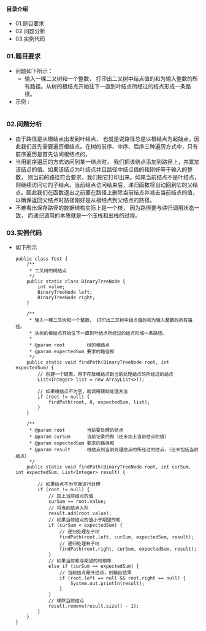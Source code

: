 #### 目录介绍
- 01.题目要求
- 02.问题分析
- 03.实例代码






### 01.题目要求
- 问题如下所示：
    - 输入一棵二叉树和一个整数， 打印出二叉树中结点值的和为输入整数的所有路径。从树的根结点开始往下一直到叶结点所经过的结点形成一条路径。
- 示例 :
    ```

    ```




### 02.问题分析
- 由于路径是从根结点出发到叶结点， 也就是说路径总是以根结点为起始点，因此我们首先需要遍历根结点。在树的前序、中序、后序三种遍历方式中，只有前序遍历是首先访问根结点的。
- 当用前序遍历的方式访问到某一结点时， 我们把该结点添加到路径上，并累加该结点的值。如果该结点为叶结点并且路径中结点值的和刚好等于输入的整数， 则当前的路径符合要求，我们把它打印出来。如果当前结点不是叶结点，则继续访问它的子结点。当前结点访问结束后，递归函数将自动回到它的父结点。因此我们在函数退出之前要在路径上删除当前结点并减去当前结点的值，以确保返回父结点时路径刚好是从根结点到父结点的路径。
- 不难看出保存路径的数据结构实际上是一个枝， 因为路径要与递归调用状态一致， 而递归调用的本质就是一个压栈和出栈的过程。


### 03.实例代码
- 如下所示
    ```
    public class Test {
        /**
         * 二叉树的树结点
         */
        public static class BinaryTreeNode {
            int value;
            BinaryTreeNode left;
            BinaryTreeNode right;
        }
    
        /**
         * 输入一棵二叉树和一个整数， 打印出二叉树中结点值的和为输入整数的所有路径。
         * 从树的根结点开始往下一直到叶结点所经过的结点形成一条路径。
         *
         * @param root        树的根结点
         * @param expectedSum 要求的路径和
         */
        public static void findPath(BinaryTreeNode root, int expectedSum) {
            // 创建一个链表，用于存放根结点到当前处理结点的所经过的结点
            List<Integer> list = new ArrayList<>();
    
            // 如果根结点不为空，就调用辅助处理方法
            if (root != null) {
                findPath(root, 0, expectedSum, list);
            }
        }
    
        /**
         * @param root        当前要处理的结点
         * @param curSum      当前记录的和（还未加上当前结点的值）
         * @param expectedSum 要求的路径和
         * @param result      根结点到当前处理结点的所经过的结点，（还未包括当前结点）
         */
        public static void findPath(BinaryTreeNode root, int curSum, int expectedSum, List<Integer> result) {
    
            // 如果结点不为空就进行处理
            if (root != null) {
                // 加上当前结点的值
                curSum += root.value;
                // 将当前结点入队
                result.add(root.value);
                // 如果当前结点的值小于期望的和
                if (curSum < expectedSum) {
                    // 递归处理左子树
                    findPath(root.left, curSum, expectedSum, result);
                    // 递归处理右子树
                    findPath(root.right, curSum, expectedSum, result);
                }
                // 如果当前和与期望的和相等
                else if (curSum == expectedSum) {
                    // 当前结点是叶结点，则输出结果
                    if (root.left == null && root.right == null) {
                        System.out.println(result);
                    }
                }
                // 移除当前结点
                result.remove(result.size() - 1);
            }
        }
    }
    ```


